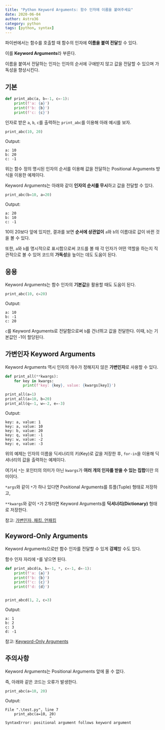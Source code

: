 ```yaml
---
title: "Python Keyword Arguments: 함수 인자에 이름을 붙여주세요"
date: 2020-06-04
author: Astro36
category: python
tags: [python, syntax]
---
```


파이썬에서는 함수를 호출할 때 함수의 인자에 **이름을 붙여 전달**할 수 있다.

이를 **Keyword Arguments**라 부른다.

이름을 붙여서 전달하는 인자는 인자의 순서에 구애받지 않고 값을 전달할 수 있으며 가독성을 향상시킨다.

## 기본

```py
def print_abc(a, b=-1, c=-1):
    print(f'a: {a}')
    print(f'b: {b}')
    print(f'c: {c}')
```

인자로 받은 `a`, `b`, `c`를 출력하는 `print_abc`를 이용해 아래 예시를 보자.

```py
print_abc(10, 20)
```

Output:

```text
a: 10
b: 20
c: -1
```

위는 함수 정의 명시된 인자의 순서를 이용해 값을 전달하는 Positional Arguments 방식을 이용한 예제이다.

Keyword Arguments는 아래와 같이 **인자의 순서를 무시**하고 값을 전달할 수 있다.

```py
print_abc(b=10, a=20)
```

Output:

```text
a: 20
b: 10
c: -1
```

10이 20보다 앞에 있지만, 결과를 보면 **순서에 상관없이** `a`와 `b`의 이름대로 값이 바뀐 것을 볼 수 있다.

또한, `a`와 `b`를 명시적으로 표시함으로써 코드를 볼 때 각 인자가 어떤 역할을 하는지 직관적으로 볼 수 있어 코드의 **가독성**을 높이는 데도 도움이 된다.

## 응용

Keyword Arguments는 함수 인자의 **기본값**을 활용할 때도 도움이 된다.

```py
print_abc(10, c=20)
```

Output:

```text
a: 10
b: -1
c: 20
```

`c`를 Keyword Arguments로 전달함으로써 `b`를 건너뛰고 값을 전달한다.
이때, `b`는 기본값인 -1이 할당된다.

## 가변인자 Keyword Arguments

Keyword Arguments 역시 인자의 개수가 정해지지 않은 **가변인자**로 사용할 수 있다.

```py
def print_all(**kwargs):
    for key in kwargs:
        print(f'key: {key}, value: {kwargs[key]}')

print_all(a=1)
print_all(a=10, b=20)
print_all(q=-1, w=-2, e=-3)
```

Output:

```text
key: a, value: 1
key: a, value: 10
key: b, value: 20
key: q, value: -1
key: w, value: -2
key: e, value: -3
```

위의 예제는 인자의 이름을 딕셔너리의 키(Key)로 값을 저장한 후, `for-in`을 이용해 딕셔너리의 값을 출력하는 예제이다.

여기서 `*`는 포인터의 의미가 아닌 `kwargs`가 **여러 개의 인자를 받을 수 있는 집합**이란 의미이다.

`*args`와 같이 `*`가 하나 있다면 Positional Arguments를 튜플(Tuple) 형태로 저장하고,

`**kwargs`와 같이 `*`가 2개라면 Keyword Arguments를 **딕셔너리(Dictionary)** 형태로 저장한다.

참고: [가변인자, 패킹, 언패킹](https://medium.com/@chrisjune_13837/python-가변인자-패킹-언패킹-a47ee2cdcac3)

## Keyword-Only Arguments

Keyword Arguments으로만 함수 인자를 전달할 수 있게 **강제**할 수도 있다.

함수 인자 자리에 `*`를 넣으면 된다.

```py
def print_abcd(a, b=-1, *, c=-1, d=-1):
    print(f'a: {a}')
    print(f'b: {b}')
    print(f'c: {c}')
    print(f'd: {d}')


print_abcd(1, 2, c=3)
```

Output:

```text
a: 1
b: 2
c: 3
d: -1
```

참고: [Keyword-Only Arguments](https://www.python.org/dev/peps/pep-3102/)

## 주의사항

Keyword Arguments는 Positional Arguments 앞에 올 수 없다.

즉, 아래와 같은 코드는 오류가 발생한다.

```py
print_abc(a=10, 20)
```

Output:

```text
File ".\test.py", line 7
    print_abc(a=10, 20)
                    ^
SyntaxError: positional argument follows keyword argument
```
